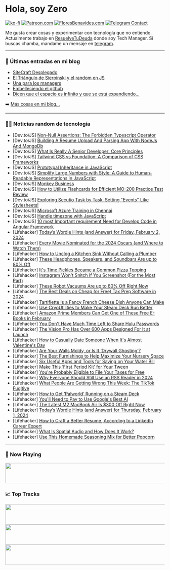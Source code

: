 # Hola, soy Zero

[![ko-fi](https://ko-fi.com/img/githubbutton_sm.svg)](https://ko-fi.com/J3J4N0LUK)
[![Patreon.com](https://img.shields.io/endpoint.svg?url=https%3A%2F%2Fshieldsio-patreon.vercel.app%2Fapi%3Fusername%3Dzerodragon%26type%3Dpatrons&style=for-the-badge)](https://patreon.com/zerodragon)
[![FloresBenavides.com](https://img.shields.io/website?down_message=oops&label=MiBlog&style=for-the-badge&up_message=online&url=https%3A%2F%2Ffloresbenavides.com)](https://floresbenavides.com)
[![Telegram Contact](https://img.shields.io/badge/escr%C3%ADbeme-ZeroDragon-%2326A5E4?style=for-the-badge&logo=telegram)](https://t.me/zerodragon)

Me gusta crear cosas y experimentar con tecnología que no entiendo.
Actualmente trabajo en [ResuelveTuDeuda](http://github.com/resuelve) donde soy Tech Manager.
Si buscas chamba, mandame un mensaje en [telegram](https://t.me/zerodragon).

---

### 📕 Últimas entradas en mi blog
<!-- BLOG-POST-LIST:START -->
- [SiteCraft Desplegado](https://floresbenavides.com/sitecraft-desplegado/)
- [El Triángulo de Sierpinski y el random en JS](https://floresbenavides.com/el-triangulo-de-sierpinski-y-el-random-en-js/)
- [Una para los managers](https://floresbenavides.com/una-para-los-managers/)
- [Embelleciendo el github](https://floresbenavides.com/embelleciendo-el-github/)
- [Dicen que el espacio es infinito y que se está expandiendo…](https://floresbenavides.com/dicen-que-el-espacio-es-infinito-y-que-se-esta-expandiendo/)
<!-- BLOG-POST-LIST:END -->

➡️ [Más cosas en mi blog...](https://floresbenavides.com)

---

### 👨‍💻 Noticias random de tecnología
<!-- TECH-POSTS:START -->
- [Dev.to/JS] [Non-Null Assertions: The Forbidden Typescript Operator](https://dev.to/marileon/non-null-assertions-the-forbidden-typescript-operator-1e5c)
- [Dev.to/JS] [Building A Resume Upload And Parsing App With NodeJs And MongoDb](https://dev.to/fredabod/building-a-resume-upload-and-parsing-app-with-nodejs-and-mongodb-1049)
- [Dev.to/JS] [What Is Really A Senior Developer: Core Principles](https://dev.to/dragosnedelcu/what-is-really-a-senior-developer-core-principles-2dgm)
- [Dev.to/JS] [Tailwind CSS vs Foundation: A Comparison of CSS Frameworks](https://dev.to/sikirumomodu/tailwind-css-vs-foundation-a-comparison-of-css-frameworks-47k7)
- [Dev.to/JS] [Prototypal Inheritance in JavaScript](https://dev.to/cyberohn/prototypal-inheritance-in-javascript-58kd)
- [Dev.to/JS] [Simplify Large Numbers with Style: A Guide to Human-Readable Representations in JavaScript](https://dev.to/ayowandeapp/simplify-large-numbers-with-style-a-guide-to-human-readable-representations-in-javascript-4gb)
- [Dev.to/JS] [Monkey Business](https://dev.to/alexroor4/monkey-business-4gdp)
- [Dev.to/JS] [How to Utilize Flashcards for Efficient MO-200 Practice Test Review](https://dev.to/mo200exam/how-to-utilize-flashcards-for-efficient-mo-200-practice-test-review-1l77)
- [Dev.to/JS] [Exploring Secutio Task by Task. Setting &quot;Events&quot; Like Stylesheets!](https://dev.to/mrhdias/exploring-secutio-task-by-task-setting-events-like-stylesheets-49gl)
- [Dev.to/JS] [Microsoft Azurе Training in Chеnnai](https://dev.to/jagasugi/microsoft-azurie-training-in-chiennai-2hp5)
- [Dev.to/JS] [Handle timezone with JavaScript](https://dev.to/kana/handle-timezone-with-javascript-5a6)
- [Dev.to/JS] [10 most Important requirement Need for Develop Code in Angular Framework](https://dev.to/danishhafeez/10-most-important-requirement-need-for-develop-code-in-angular-framework-31nk)
- [Lifehacker] [Today’s Wordle Hints &lpar;and Answer&rpar; for Friday, February 2, 2024](https://lifehacker.com/entertainment/wordle-answer-today-february-2-2024)
- [Lifehacker] [Every Movie Nominated for the 2024 Oscars &lpar;and Where to Watch Them&rpar;](https://lifehacker.com/entertainment/where-to-stream-2024-oscar-nominees)
- [Lifehacker] [How to Unclog a Kitchen Sink Without Calling a Plumber](https://lifehacker.com/home/how-to-unclog-kitchen-sink-without-calling-a-plumber)
- [Lifehacker] [These Headphones, Speakers, and Soundbars Are up to 80% Off](https://lifehacker.com/tech/woot-audio-sale)
- [Lifehacker] [It&#39;s Time Pickles Became a Common Pizza Topping](https://lifehacker.com/food-drink/its-time-pickles-became-a-common-pizza-topping)
- [Lifehacker] [Instagram Won&#39;t Snitch If You Screenshot &lpar;For the Most Part&rpar;](https://lifehacker.com/tech/does-instagram-notify-someone-if-you-screenshot)
- [Lifehacker] [These Robot Vacuums Are up to 60% Off Right Now](https://lifehacker.com/home/the-best-robot-vacuum-deals-right-now)
- [Lifehacker] [The Best Deals on Cheap &lpar;or Free&rpar; Tax Prep Software in 2024](https://lifehacker.com/money/best-deals-tax-prep-software)
- [Lifehacker] [Tartiflette Is a Fancy French Cheese Dish Anyone Can Make](https://lifehacker.com/food-drink/easy-tartiflette-recipe)
- [Lifehacker] [Use CryoUtilities to Make Your Steam Deck Run Better](https://lifehacker.com/tech/how-to-improve-performance-on-steam-deck-with-cryoutilities)
- [Lifehacker] [Amazon Prime Members Can Get One of These Free E-Books in February](https://lifehacker.com/entertainment/amazon-free-kindle-books)
- [Lifehacker] [You Don&#39;t Have Much Time Left to Share Hulu Passwords](https://lifehacker.com/entertainment/hulu-password-sharing-crackdown)
- [Lifehacker] [The Vision Pro Has Over 600 Apps Designed For It at Launch](https://lifehacker.com/tech/vision-pro-600-new-apps)
- [Lifehacker] [How to Casually Date Someone When It&#39;s Almost Valentine&#39;s Day](https://lifehacker.com/relationships/how-to-casually-date-before-valentines-day)
- [Lifehacker] [Are Your Walls Moldy, or Is It ‘Drywall Ghosting’?](https://lifehacker.com/home/are-those-marks-on-your-drywall-mold-or-drywall-ghosting)
- [Lifehacker] [The Best Furnishings to Help Maximize Your Nursery Space](https://lifehacker.com/family/maximize-small-nursery-space)
- [Lifehacker] [Six Useful Apps and Tools for Saving on Your Water Bill](https://lifehacker.com/money/best-apps-for-saving-on-water-bill)
- [Lifehacker] [Make This ‘First Period Kit’ for Your Tween](https://lifehacker.com/family/how-to-make-first-period-kit)
- [Lifehacker] [You&#39;re Probably Eligible to File Your Taxes for Free](https://lifehacker.com/youre-probably-eligible-to-file-your-taxes-for-free-1850207431)
- [Lifehacker] [Why Everyone Should Still Use an RSS Reader in 2024](https://lifehacker.com/tech/the-best-rss-reader-apps-in-2024)
- [Lifehacker] [What People Are Getting Wrong This Week: The TikTok Fugitive](https://lifehacker.com/entertainment/what-people-are-getting-wrong-this-week-tiktok-fugitive)
- [Lifehacker] [How to Get ‘Palworld’ Running on a Steam Deck](https://lifehacker.com/entertainment/how-to-run-palworld-on-steam-deck)
- [Lifehacker] [You&#39;ll Need to Pay to Use Google&#39;s Best AI](https://lifehacker.com/tech/what-is-google-bard-advanced)
- [Lifehacker] [The Latest M2 MacBook Air Is $300 Off Right Now](https://lifehacker.com/tech/the-latest-m2-macbook-air-is-300-off-right-now)
- [Lifehacker] [Today’s Wordle Hints &lpar;and Answer&rpar; for Thursday, February 1, 2024](https://lifehacker.com/entertainment/wordle-answer-today-february-1-2024)
- [Lifehacker] [How to Craft a Better Resume, According to a LinkedIn Career Expert](https://lifehacker.com/work/how-to-make-a-better-resume)
- [Lifehacker] [What Is Spatial Audio and How Does It Work?](https://lifehacker.com/tech/what-is-spatial-audio-and-how-does-it-work)
- [Lifehacker] [Use This Homemade Seasoning Mix for Better Popcorn](https://lifehacker.com/food-drink/diy-popcorn-seasoning-at-home)<!-- TECH-POSTS:END -->

---

### 🎵 Now Playing
<a href="https://spotify-now-playing-dun.vercel.app/now-playing?open"><img src="https://spotify-now-playing-dun.vercel.app/now-playing" width="540" height="64"></a>

### 📈 Top Tracks
<a href="https://spotify-now-playing-dun.vercel.app/top-tracks?i=1&open"><img src="https://spotify-now-playing-dun.vercel.app/top-tracks?i=1" width="540" height="64"></a>
<a href="https://spotify-now-playing-dun.vercel.app/top-tracks?i=2&open"><img src="https://spotify-now-playing-dun.vercel.app/top-tracks?i=2" width="540" height="64"></a>
<a href="https://spotify-now-playing-dun.vercel.app/top-tracks?i=3&open"><img src="https://spotify-now-playing-dun.vercel.app/top-tracks?i=3" width="540" height="64"></a>
